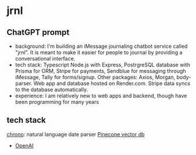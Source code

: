 # jrnl

## ChatGPT prompt

- background: I'm building an iMessage journaling chatbot service called "jrnl". It is meant to make it easier for people to journal by providing a conversational interface.
- tech stack: Typescript Node.js with Express, PostrgreSQL database with Prisma for ORM, Stripe for payments, Sendblue for messaging through iMessage, Tally for forms/signup. Other packages: Axios, Morgan, body-parser. Web app and database hosted on Render.com. Stripe data syncs to the database automatically.
- experience: I am relatively new to web apps and backend, though have been programming for many years

## tech stack

[chrono](https://github.com/wanasit/chrono): natural language date parser
[Pinecone vector db](https://docs.pinecone.io/docs/node-client)

- [OpenAI](https://docs.pinecone.io/docs/openai)